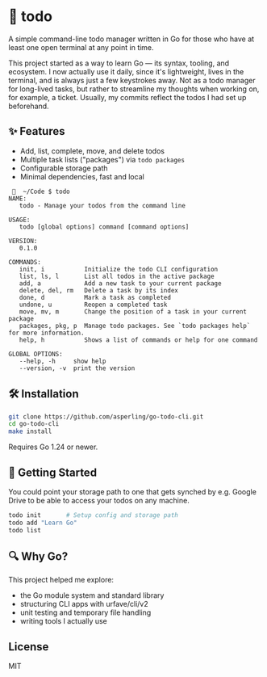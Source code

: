 # 🐹 todo

A simple command-line todo manager written in Go for those who have at least one open terminal at any point in time.

This project started as a way to learn Go — its syntax, tooling, and ecosystem. I now actually use it daily, since it's lightweight, lives in the terminal, and is always just a few keystrokes away. Not as a todo manager for long-lived tasks, but rather to streamline my thoughts when working on, for example, a ticket. Usually, my commits reflect the todos I had set up beforehand.

## ✨ Features

- Add, list, complete, move, and delete todos
- Multiple task lists ("packages") via `todo packages`
- Configurable storage path
- Minimal dependencies, fast and local

```
 💋  ~/Code $ todo
NAME:
   todo - Manage your todos from the command line

USAGE:
   todo [global options] command [command options]

VERSION:
   0.1.0

COMMANDS:
   init, i           Initialize the todo CLI configuration
   list, ls, l       List all todos in the active package
   add, a            Add a new task to your current package
   delete, del, rm   Delete a task by its index
   done, d           Mark a task as completed
   undone, u         Reopen a completed task
   move, mv, m       Change the position of a task in your current package
   packages, pkg, p  Manage todo packages. See `todo packages help` for more information.
   help, h           Shows a list of commands or help for one command

GLOBAL OPTIONS:
   --help, -h     show help
   --version, -v  print the version
```

## 🛠 Installation

```bash
git clone https://github.com/asperling/go-todo-cli.git
cd go-todo-cli
make install
```

Requires Go 1.24 or newer.

## 🚀 Getting Started

You could point your storage path to one that gets synched by e.g. Google Drive
to be able to access your todos on any machine.

```bash
todo init       # Setup config and storage path
todo add "Learn Go"
todo list
```

## 🔍 Why Go?

This project helped me explore:

- the Go module system and standard library
- structuring CLI apps with urfave/cli/v2
- unit testing and temporary file handling
- writing tools I actually use

## License

MIT
